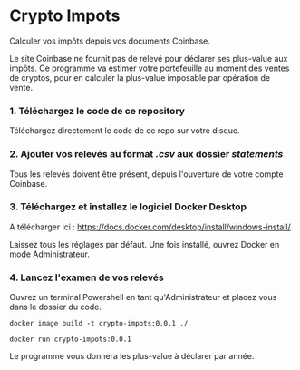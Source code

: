 # Crypto Impots
Calculer vos impôts depuis vos documents Coinbase.

Le site Coinbase ne fournit pas de relevé pour déclarer ses plus-value aux impôts. Ce programme va estimer votre portefeuille au moment des ventes de cryptos, pour en calculer la plus-value imposable par opération de vente.

### 1. Téléchargez le code de ce repository

Téléchargez directement le code de ce repo sur votre disque.

### 2. Ajouter vos relevés au format _.csv_ aux dossier _statements_

Tous les relevés doivent être présent, depuis l'ouverture de votre compte Coinbase.

### 3. Téléchargez et installez le logiciel Docker Desktop

A télécharger ici : https://docs.docker.com/desktop/install/windows-install/

Laissez tous les réglages par défaut. Une fois installé, ouvrez Docker en mode Administrateur.

### 4. Lancez l'examen de vos relevés

Ouvrez un terminal Powershell en tant qu'Administrateur et placez vous dans le dossier du code.

`docker image build -t crypto-impots:0.0.1 ./`

`docker run crypto-impots:0.0.1`

 Le programme vous donnera les plus-value à déclarer par année.
